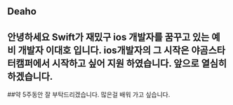 

## Deaho
## 안녕하세요 Swift가 재밌구 ios 개발자를 꿈꾸고 있는 예비 개발자 이대호 입니다. ios개발자의 그 시작은 야곰스타터캠퍼에서 시작하고 싶어 지원 하였습니다. 앞으로 열심히 하겠습니다. 
##약 5주동안 잘 부탁드리겠습니다. 많은걸 배워 가고 싶습니다. 
